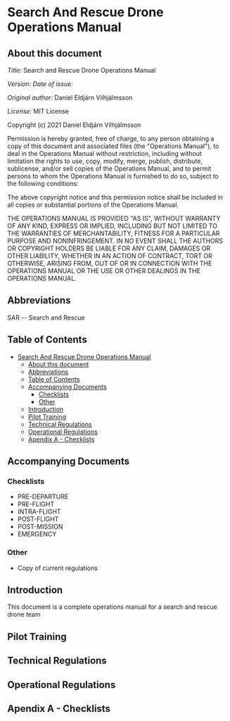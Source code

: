 # Search And Rescue Drone Operations Manual

## About this document

*Title:* Search and Rescue Drone Operations Manual

*Version:*
*Date of issue:* 

*Original author:* Daníel Eldjárn Vilhjálmsson

*License:* MIT License

Copyright (c) 2021 Daníel Eldjárn Vilhjálmsson 

Permission is hereby granted, free of charge, to any person obtaining a copy
of this document and associated files (the "Operations Manual"), to deal
in the Operations Manual without restriction, including without limitation the rights
to use, copy, modify, merge, publish, distribute, sublicense, and/or sell
copies of the Operations Manual, and to permit persons to whom the Operations Manual is
furnished to do so, subject to the following conditions:

The above copyright notice and this permission notice shall be included in all
copies or substantial portions of the Operations Manual.

THE OPERATIONS MANUAL IS PROVIDED "AS IS", WITHOUT WARRANTY OF ANY KIND, EXPRESS OR
IMPLIED, INCLUDING BUT NOT LIMITED TO THE WARRANTIES OF MERCHANTABILITY,
FITNESS FOR A PARTICULAR PURPOSE AND NONINFRINGEMENT. IN NO EVENT SHALL THE
AUTHORS OR COPYRIGHT HOLDERS BE LIABLE FOR ANY CLAIM, DAMAGES OR OTHER
LIABILITY, WHETHER IN AN ACTION OF CONTRACT, TORT OR OTHERWISE, ARISING FROM,
OUT OF OR IN CONNECTION WITH THE OPERATIONS MANUAL OR THE USE OR OTHER DEALINGS IN THE
OPERATIONS MANUAL.

## Abbreviations 

SAR -- Search and Rescue

## Table of Contents

- [Search And Rescue Drone Operations Manual](#search-and-rescue-drone-operations-manual)
  - [About this document](#about-this-document)
  - [Abbreviations](#abbreviations)
  - [Table of Contents](#table-of-contents)
  - [Accompanying Documents](#accompanying-documents)
    - [Checklists](#checklists)
    - [Other](#other)
  - [Introduction](#introduction)
  - [Pilot Training](#pilot-training)
  - [Technical Regulations](#technical-regulations)
  - [Operational Regulations](#operational-regulations)
  - [Apendix A - Checklists](#apendix-a---checklists)

## Accompanying Documents

### Checklists

- PRE-DEPARTURE
- PRE-FLIGHT
- INTRA-FLIGHT
- POST-FLIGHT
- POST-MISSION
- EMERGENCY

### Other

- Copy of current regulations

## Introduction

This document is a complete operations manual for a search and rescue drone team

## Pilot Training

## Technical Regulations

## Operational Regulations

## Apendix A - Checklists